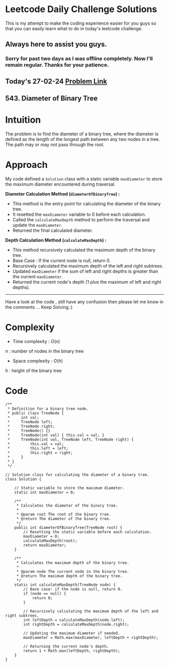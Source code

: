 # Leetcode Daily Challenge Solutions

This is my attempt to make the coding experience easier for you guys so that you can easily learn what to do in today's leetcode challenge.

## Always here to assist you guys.

### Sorry for past two days as I was offline completely. Now I'll remain regular. Thanks for your patience.

## Today's 27-02-24 [Problem Link](https://leetcode.com/problems/diameter-of-binary-tree/description/?envType=daily-question&envId=2024-02-27)
## 543. Diameter of Binary Tree

# Intuition
<!-- Describe your first thoughts on how to solve this problem. -->
The problem is to find the diameter of a binary tree, where the diameter is defined as the length of the longest path between any two nodes in a tree. The path may or may not pass through the root.

# Approach
<!-- Describe your approach to solving the problem. -->
My code defined a `Solution` class with a static variable `maxDiameter` to store the maximum diameter encountered during traversal.

**Diameter Calculation Method (`diameterOfBinaryTree`) :**
   - This method is the entry point for calculating the diameter of the binary tree.
   - It resetted the `maxDiameter` variable to 0 before each calculation.
   - Called the `calculateMaxDepth` method to perform the traversal and update the `maxDiameter`.
   - Returned the final calculated diameter.

**Depth Calculation Method (`calculateMaxDepth`) :**
   - This method recursively calculated the maximum depth of the binary tree.
   - Base Case : If the current node is null, return 0.
   - Recursively calculated the maximum depth of the left and right subtrees.
   - Updated `maxDiameter` if the sum of left and right depths is greater than the current `maxDiameter`.
   - Returned the current node's depth (1 plus the maximum of left and right depths).

---
Have a look at the code , still have any confusion then please let me know in the comments ... Keep Solving.:)
# Complexity
- Time complexity : $O(n)$
<!-- Add your time complexity here, e.g. $$O(n)$$ -->
$n$ : number of nodes in the binary tree
- Space complexity : $O(h)$
<!-- Add your space complexity here, e.g. $$O(n)$$ -->
$h$ : height of the binary tree

# Code
```
/**
 * Definition for a binary tree node.
 * public class TreeNode {
 *     int val;
 *     TreeNode left;
 *     TreeNode right;
 *     TreeNode() {}
 *     TreeNode(int val) { this.val = val; }
 *     TreeNode(int val, TreeNode left, TreeNode right) {
 *         this.val = val;
 *         this.left = left;
 *         this.right = right;
 *     }
 * }
 */

// Solution class for calculating the diameter of a binary tree.
class Solution {
    
    // Static variable to store the maximum diameter.
    static int maxDiameter = 0;

    /**
     * Calculates the diameter of the binary tree.
     *
     * @param root The root of the binary tree.
     * @return The diameter of the binary tree.
     */
    public int diameterOfBinaryTree(TreeNode root) {
        // Resetting the static variable before each calculation.
        maxDiameter = 0;
        calculateMaxDepth(root);
        return maxDiameter;
    }

    /**
     * Calculates the maximum depth of the binary tree.
     *
     * @param node The current node in the binary tree.
     * @return The maximum depth of the binary tree.
     */
    static int calculateMaxDepth(TreeNode node) {
        // Base case: if the node is null, return 0.
        if (node == null) {
            return 0;
        }

        // Recursively calculating the maximum depth of the left and right subtrees.
        int leftDepth = calculateMaxDepth(node.left);
        int rightDepth = calculateMaxDepth(node.right);

        // Updating the maximum diameter if needed.
        maxDiameter = Math.max(maxDiameter, leftDepth + rightDepth);

        // Returning the current node's depth.
        return 1 + Math.max(leftDepth, rightDepth);
    }
}
```
